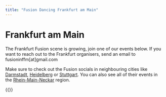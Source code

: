 ```yaml
---
title: "Fusion Dancing Frankfurt am Main"
---
```


# Frankfurt am Main

The Frankfurt Fusion scene is growing, join one of our events below.
If you want to reach out to the Frankfurt organisers, send an email to fusioninffm[at]gmail.com

Make sure to check out the Fusion socials in neighbouring cities like [Darmstadt](/darmstadt), [Heidelberg](/heidelberg) or [Stuttgart](/stuttgart).
You can also see all of their events in the [Rhein-Main-Neckar](/rhein-main-neckar) region.

{{<localevents section="frankfurt">}}
